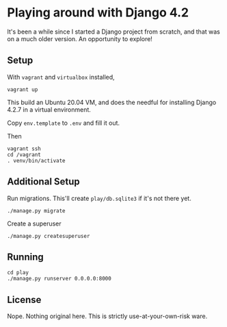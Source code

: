 # Playing around with Django 4.2

It's been a while since I started a Django project from scratch,
and that was on a much older version. An opportunity to explore!

## Setup

With `vagrant` and `virtualbox` installed,

    vagrant up

This build an Ubuntu 20.04 VM, and does the needful for installing
Django 4.2.7 in a virtual environment.

Copy `env.template` to `.env` and fill it out.

Then

    vagrant ssh
    cd /vagrant
    . venv/bin/activate

## Additional Setup

Run migrations. This'll create `play/db.sqlite3` if it's not there yet.

    ./manage.py migrate

Create a superuser

    ./manage.py createsuperuser


## Running

    cd play
    ./manage.py runserver 0.0.0.0:8000

## License

Nope. Nothing original here. This is strictly use-at-your-own-risk ware.
